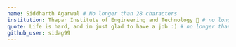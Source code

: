 ```yaml
---
name: Siddharth Agarwal # No longer than 28 characters
institution: Thapar Institute of Engineering and Technology 🚩 # no longer than 58 characters
quote: Life is hard, and im just glad to have a job :) # no longer than 100 characters, avoid using quotes(") to guarantee the format remains the same.
github_user: sidag99 
---
```

